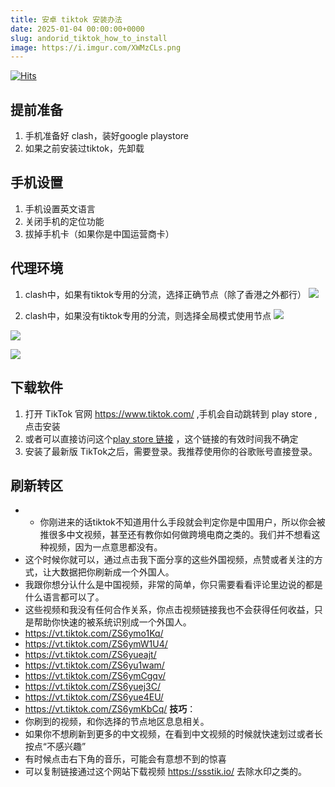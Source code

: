```yaml
---
title: 安卓 tiktok 安装办法
date: 2025-01-04 00:00:00+0000
slug: andorid_tiktok_how_to_install
image: https://i.imgur.com/XWMzCLs.png
---
```


[![Hits](https://hits.seeyoufarm.com/api/count/incr/badge.svg?url=https://b.kill9pid.top/p/andorid_tiktok_how_to_install/&count_bg=%23F26E00&title_bg=%23000000)](https://hits.seeyoufarm.com)



## 提前准备
1. 手机准备好 clash，装好google playstore
2. 如果之前安装过tiktok，先卸载

## 手机设置
1. 手机设置英文语言
2. 关闭手机的定位功能
3. 拔掉手机卡（如果你是中国运营商卡）
## 代理环境
1. clash中，如果有tiktok专用的分流，选择正确节点（除了香港之外都行）
![](https://i.imgur.com/0kExnkf.png)

1. clash中，如果没有tiktok专用的分流，则选择全局模式使用节点
![](https://i.imgur.com/kW1icLP.png)

![](https://i.imgur.com/XgwYU0T.png)

![](https://i.imgur.com/hGxlsEv.png)


## 下载软件
1. 打开 TikTok 官网 https://www.tiktok.com/ ,手机会自动跳转到 play store , 点击安装 
2. 或者可以直接访问这个[play store 链接](https://play.google.com/store/apps/details?id=com.ss.android.ugc.trill) ，这个链接的有效时间我不确定
3. 安装了最新版 TikTok之后，需要登录。我推荐使用你的谷歌账号直接登录。

## 刷新转区
- - 你刚进来的话tiktok不知道用什么手段就会判定你是中国用户，所以你会被推很多中文视频，甚至还有教你如何做跨境电商之类的。我们并不想看这种视频，因为一点意思都没有。
- 这个时候你就可以，通过点击我下面分享的这些外国视频，点赞或者关注的方式，让大数据把你刷新成一个外国人。
- 我跟你想分认什么是中国视频，非常的简单，你只需要看看评论里边说的都是什么语言都可以了。
- 这些视频和我没有任何合作关系，你点击视频链接我也不会获得任何收益，只是帮助你快速的被系统识别成一个外国人。
- https://vt.tiktok.com/ZS6ymo1Kq/
- https://vt.tiktok.com/ZS6ymW1U4/
- https://vt.tiktok.com/ZS6yueajt/
- https://vt.tiktok.com/ZS6yu1wam/
- https://vt.tiktok.com/ZS6ymCgqv/
- https://vt.tiktok.com/ZS6yuej3C/
- https://vt.tiktok.com/ZS6yue4EU/
- https://vt.tiktok.com/ZS6ymKbCq/
**技巧**：
- 你刷到的视频，和你选择的节点地区息息相关。
- 如果你不想刷新到更多的中文视频，在看到中文视频的时候就快速划过或者长按点“不感兴趣”
- 有时候点击右下角的音乐，可能会有意想不到的惊喜
- 可以复制链接通过这个网站下载视频 https://ssstik.io/ 去除水印之类的。
